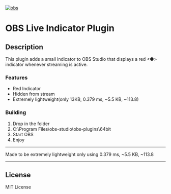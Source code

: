 <a href="https://ibb.co/nqzKrFQ2"><img src="https://i.ibb.co/rK4XkV5P/obs.jpg" alt="obs" border="0" /></a>

# OBS Live Indicator Plugin

## Description
This plugin adds a small indicator to OBS Studio that displays a red <●> indicator whenever streaming is active.

### Features
- Red Indicator
- Hidden from stream
- Extremely lightweight(only 13KB, 0.379 ms, ~5.5 KB, ~113.8)

### Building
1. Drop in the folder
2. C:\Program Files\obs-studio\obs-plugins\64bit
3. Start OBS
4. Enjoy
---

Made to be extremely lightweight only using 0.379 ms, ~5.5 KB, ~113.8

---

## License

MIT License


